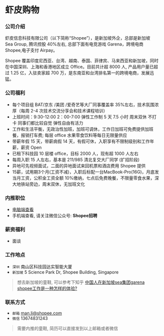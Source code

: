 虾皮购物
==========

### 公司介绍

虾皮信息科技有限公司（以下简称“Shopee”），是新加坡外企，总部是新加坡 Sea Group, 腾讯控股 40%左右, 总部下面有电竞游戏 Garena，跨境电商 Shopee,电子支付 Airpay。

Shopee 覆盖印度尼西亚、台湾、越南、泰国、菲律宾、马来西亚和新加坡，同时在中国深圳、上海和香港地区成立 Office。目前共计超 8000 人, 产品用户量已超过 1.25 亿，入驻卖家超 700 万，是东南亚和台湾排名第一的跨境电商，发展迅猛。

### 公司福利

- 每个项目组 BAT/京东 /美团 /爱奇艺等大厂同事覆盖率 35%左右，技术氛围浓厚（每周 2-4 次技术交流分享会和技术课程培训）
- 上班时间：9:30-12:00 2：00-7:00 弹性工作制 5 天 7.5 小时 周末双休 不打卡 同事们都比较自觉 弹性自由有活力
- 工作和生活平衡，无政治性加班，加班可调休，工作日加班可免费提供加班餐，报销打车费; 每层 office 水果零食饮料等每日无限量供应
- 带薪年假 15 天，带薪病假 14 天，有假可休，入职享有不限制级别和工作年薪，薪资 Open
- 已租下科技园 10 层楼 office，目标 2000 人，现有超 1000 人左右
- 每周入职 15 人左右，基本是 211/985 清北复交大厂同学 (扩招阶段)
- 异地可先视频面试，二面的异地面试来回机票和酒店费用 Shopee 提供
- 15薪，试用期3个月(工资不减)，入职后标配一台MacBook-Pro(16G)，月底发当月工资，公积金工资全额 10%缴纳，七点后免费晚餐，不限量零食水果，深大地铁站旁边，周末双休，无加班文化

### 内推职位

- [电脑端查看](https://app.mokahr.com/recommendation-apply/shopee/2964?recommenderId=163102#/?anchorName=007&sourceToken=&_k=claw7y)
- 手机端查看, 请关注微信公众号: **Shopee招聘**

### 薪资福利

- 面谈

### 工作地点

- `深圳` 南山区科技园达实智能大厦
- `新加坡` 5 Science Park Dr, Shopee Building, Singapore

> 想去新加坡的童鞋, 可以参考下知乎 [中国人在新加坡sea集团garena shopee工作是一种怎样的体验?](https://www.zhihu.com/question/268913458)

### 联系方式

- `邮箱` man.li@shopee.com
- `微信` 13674831243

> 需要内推的童鞋, 简历可以直接发到以上邮箱或者微信